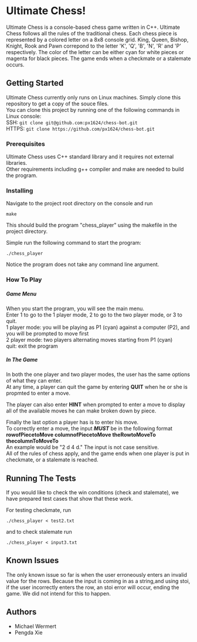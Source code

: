 # Ultimate Chess!

Ultimate Chess is a console-based chess game written in C++. Ultimate Chess follows all the rules of the traditional chess. Each chess piece is represented by a colored letter on a 8x8 console grid. King, Queen, Bishop, Knight, Rook and Pawn correpond to the letter 'K', 'Q', 'B', 'N', 'R' and 'P' respectively. The color of the letter can be either cyan for white pieces or magenta for black pieces. The game ends when a checkmate or a stalemate occurs.


## Getting Started

Ultimate Chess currently only runs on Linux machines. Simply clone this repository to get a copy of the souce files.  
You can clone this project by running one of the following commands in Linux console:  
  SSH: `git clone git@github.com:px1624/chess-bot.git`  
HTTPS: `git clone https://github.com/px1624/chess-bot.git`  

### Prerequisites

Ultimate Chess uses C++ standard library and it requires not external libraries.  
Other requirements including g++ compiler and make are needed to build the program.

### Installing

Navigate to the project root directory on the console and run  
```
make
```
This should build the program "chess_player" using the makefile in the project directory.

Simple run the following command to start the program: 
```
./chess_player
```
Notice the program does not take any command line argument.

### How To Play


##### Game Menu

When you start the program, you will see the main menu.  
Enter 1 to go to the 1 player mode, 2 to go to the two player mode, or 3 to quit.  
1 player mode: you will be playing as P1 (cyan) against a computer (P2), and you will be prompted to move first  
2 player mode: two players alternating moves starting from P1 (cyan)  
quit: exit the program


##### In The Game

In both the one player and two player modes, the user has the same options of what they can enter.  
At any time, a player can quit the game by entering **QUIT** when he or she is propmted to enter a move.

The player can also enter **HINT** when prompted to enter a move to display all of the available moves he can make broken down by piece.
   
Finally the last option a player has is to enter his move.  
To correctly enter a move, the input **_MUST_** be in the following format **rowofPiecetoMove columnofPiecetoMove theRowtoMoveTo thecolumnToMoveTo**  
An example would be "2 d 4 d." The input is not case sensitive.  
All of the rules of chess apply, and the game ends when one player is put in checkmate, or a stalemate is reached.  

## Running The Tests

If you would like to check the win conditions (check and stalemate), we have prepared test cases that show that these work.

For testing checkmate, run
```
./chess_player < test2.txt
```
and to check stalemate run
```
./chess_player < input3.txt
```

## Known Issues

The only known issue so far is when the user erroneously enters an invalid value for the rows. Because the input is coming in as a string,and using stoi, if the user incorrectly enters the row, an stoi error will occur, ending the game. We did not intend for this to happen.

## Authors
  * Michael Wermert
  * Pengda Xie

